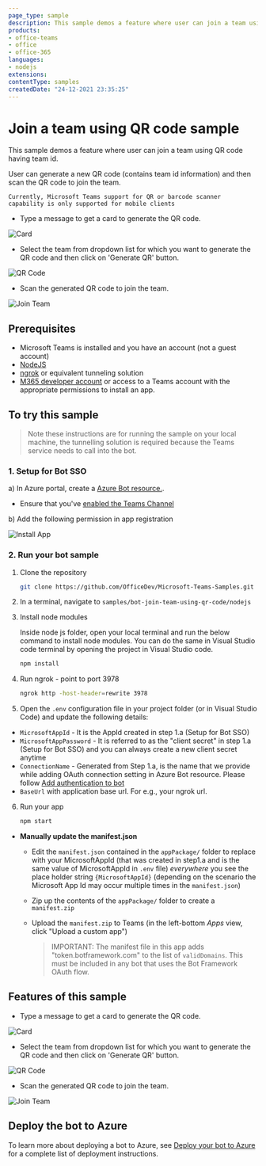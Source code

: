 ```yaml
---
page_type: sample
description: This sample demos a feature where user can join a team using QR code containing the team's id.
products:
- office-teams
- office
- office-365
languages:
- nodejs
extensions:
contentType: samples
createdDate: "24-12-2021 23:35:25"
---
```


# Join a team using QR code sample

This sample demos a feature where user can join a team using QR code having team id.

User can generate a new QR code (contains team id information) and then scan the QR code to join the team.

`Currently, Microsoft Teams support for QR or barcode scanner capability is only supported for mobile clients`

- Type a message to get a card to generate the QR code.

 ![Card](Images/CardWithButtons.png)

- Select the team from dropdown list for which you want to generate the QR code and then click on      'Generate QR' button.

 ![QR Code](Images/QRCode.png)

- Scan the generated QR code to join the team.

 ![Join Team](Images/TeamQR.png)

## Prerequisites

- Microsoft Teams is installed and you have an account (not a guest account)
-  [NodeJS](https://nodejs.org/en/)
-  [ngrok](https://ngrok.com/) or equivalent tunneling solution
-  [M365 developer account](https://docs.microsoft.com/en-us/microsoftteams/platform/concepts/build-and-test/prepare-your-o365-tenant) or access to a Teams account with the 
   appropriate permissions to install an app.

## To try this sample

> Note these instructions are for running the sample on your local machine, the tunnelling solution is required because
> the Teams service needs to call into the bot.

### 1. Setup for Bot SSO

a) In Azure portal, create a [Azure Bot resource.](https://docs.microsoft.com/en-us/azure/bot-service/bot-builder-authentication?view=azure-bot-service-4.0&tabs=userassigned%2Caadv2%2Ccsharp).

- Ensure that you've [enabled the Teams Channel](https://docs.microsoft.com/en-us/azure/bot-service/channel-connect-teams?view=azure-bot-service-4.0)

b) Add the following permission in app registration

![Install App](Images/Permission.png)

### 2. Run your bot sample
1) Clone the repository

    ```bash
    git clone https://github.com/OfficeDev/Microsoft-Teams-Samples.git
    ```

2) In a terminal, navigate to `samples/bot-join-team-using-qr-code/nodejs`

3) Install node modules

   Inside node js folder, open your local terminal and run the below command to install node modules. You can do the same in Visual Studio code terminal by opening the project in Visual Studio code.

    ```bash
    npm install
    ```
4) Run ngrok - point to port 3978

    ```bash
    ngrok http -host-header=rewrite 3978
    ```
5) Open the `.env` configuration file in your project folder (or in Visual Studio Code) and update the following details:
  - `MicrosoftAppId` - It is the AppId created in step 1.a (Setup for Bot SSO)
  - `MicrosoftAppPassword` - It is referred to as the "client secret" in step 1.a (Setup for Bot SSO) and you can always create a new client secret anytime
  - `ConnectionName` - Generated from Step 1.a, is the name that we provide while adding OAuth connection setting in Azure Bot resource. Please follow [Add authentication to bot](https://docs.microsoft.com/en-us/microsoftteams/platform/bots/how-to/authentication/add-authentication?tabs=dotnet%2Cdotnet-sample#azure-ad-v2)
  - `BaseUrl` with application base url. For e.g., your ngrok url. 

6) Run your app

    ```bash
    npm start
    ```
- **Manually update the manifest.json**
    - Edit the `manifest.json` contained in the  `appPackage/` folder to replace with your MicrosoftAppId (that was created in step1.a and is the same value of MicrosoftAppId in `.env` file) *everywhere* you see the place holder string `{MicrosoftAppId}` (depending on the scenario the Microsoft App Id may occur multiple times in the `manifest.json`)
    - Zip up the contents of the `appPackage/` folder to create a `manifest.zip`
    - Upload the `manifest.zip` to Teams (in the left-bottom *Apps* view, click "Upload a custom app")

         > IMPORTANT: The manifest file in this app adds "token.botframework.com" to the list of `validDomains`. This must be included in any bot that uses the Bot Framework   OAuth flow.

## Features of this sample

- Type a message to get a card to generate the QR code.

 ![Card](Images/CardWithButtons.png)

- Select the team from dropdown list for which you want to generate the QR code and then click on 'Generate QR' button.

 ![QR Code](Images/QRCode.png)

- Scan the generated QR code to join the team.

 ![Join Team](Images/TeamQR.png)

 ## Deploy the bot to Azure

To learn more about deploying a bot to Azure, see [Deploy your bot to Azure](https://aka.ms/azuredeployment) for a complete list of deployment instructions.
